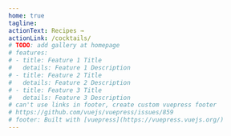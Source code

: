 ```yaml
---
home: true
tagline:
actionText: Recipes →
actionLink: /cocktails/
# TODO: add gallery at homepage
# features:
# - title: Feature 1 Title
#   details: Feature 1 Description
# - title: Feature 2 Title
#   details: Feature 2 Description
# - title: Feature 3 Title
#   details: Feature 3 Description
# can't use links in footer, create custom vuepress footer
# https://github.com/vuejs/vuepress/issues/859
# footer: Built with [vuepress](https://vuepress.vuejs.org/)
---
```

<!-- <b-button>test</b-button> -->
<!-- TODO: responsive layout, move recipes link to side on desktop -->

<cocktails-carousel/>
<vuepress-footer/>